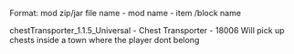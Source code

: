 Format: mod zip/jar file name - mod name - item /block name

chestTransporter_1.1.5_Universal - Chest Transporter - 18006
Will pick up chests inside a town where the player dont belong
